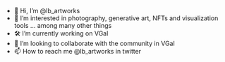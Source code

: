 - 👋 Hi, I’m @lb_artworks
- 👀 I’m interested in photography, generative art, NFTs and visualization tools ... among many other things
- 🛠️ I’m currently working on VGal
- 💞️ I’m looking to collaborate with the community in VGal
- 📫 How to reach me @lb_artworks in twitter

<!---
lbartworks/lbartworks is a ✨ special ✨ repository because its `README.md` (this file) appears on your GitHub profile.
You can click the Preview link to take a look at your changes.
--->
